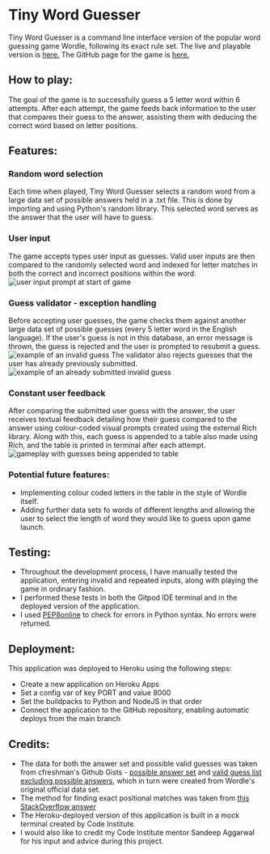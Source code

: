 # Tiny Word Guesser

Tiny Word Guesser is a command line interface version of the popular word guessing game Wordle, following its exact rule set. 
The live and playable version is [here.](https://tinywordguesser.herokuapp.com/)
The GitHub page for the game is [here.](https://github.com/Dante-Cadiz/tiny-word-guesser)

## How to play:

The goal of the game is to successfully guess a 5 letter word within 6 attempts. After each attempt, the game feeds back information to the user that compares their guess to the answer, assisting them with deducing the correct word based on letter positions.

## Features:

### Random word selection
Each time when played, Tiny Word Guesser selects a random word from a large data set of possible answers held in a .txt file. This is done by importing and using Python's random library. This selected word serves as the answer that the user will have to guess.
### User input
The game accepts types user input as guesses. Valid user inputs are then compared to the randomly selected word and indexed for letter matches in both the correct and incorrect positions within the word.
![user input prompt at start of game](https://i.imgur.com/dA0JNr7_d.webp?maxwidth=760&fidelity=grand)
### Guess validator - exception handling
Before accepting user guesses, the game checks them against another large data set of possible guesses (every 5 letter word in the English language). If the user's guess is not in this database, an error message is thrown, the guess is rejected and the user is prompted to resubmit a guess. 
![example of an invalid guess](https://i.imgur.com/ncod1oi.png)
The validator also rejects guesses that the user has already previously submitted.
![example of an already submitted invalid guess](https://i.imgur.com/AkYJHOZ.png)
### Constant user feedback
After comparing the submitted user guess with the answer, the user receives textual feedback detailing how their guess compared to the answer using colour-coded visual prompts created using the external Rich library. Along with this, each guess is appended to a table also made using Rich, and the table is printed in terminal after each attempt.
![gameplay with guesses being appended to table](https://i.imgur.com/n190UsQ.png)
### Potential future features:
- Implementing colour coded letters in the table in the style of Wordle itself.
- Adding further data sets fo words of different lengths and allowing the user to select the length of word they would like to guess upon game launch.

## Testing:
- Throughout the development process, I have manually tested the application, entering invalid and repeated inputs, along with playing the game in ordinary fashion.
- I performed these tests in both the Gitpod IDE terminal and in the deployed version of the application.
- I used [PEP8online](http://pep8online.com/) to check for errors in Python syntax. No errors were returned.

## Deployment: 
This application was deployed to Heroku using the following steps:
- Create a new application on Heroku Apps
- Set a config var of key PORT and value 8000
- Set the buildpacks to Python and NodeJS in that order
- Connect the application to the GitHub repository, enabling automatic deploys from the main branch

## Credits:
- The data for both the answer set and possible valid guesses was taken from cfreshman's Github Gists - [possible answer set](https://gist.github.com/cfreshman/a03ef2cba789d8cf00c08f767e0fad7b) and [valid guess list excluding possible answers](https://gist.github.com/cfreshman/cdcdf777450c5b5301e439061d29694c), which in turn were created from Wordle's original official data set.
- The method for finding exact positional matches was taken from [this StackOverflow answer](https://stackoverflow.com/a/1388836)
- The Heroku-deployed version of this application is built in a mock terminal created by Code Institute.
- I would also like to credit my Code Institute mentor Sandeep Aggarwal for his input and advice during this project.



